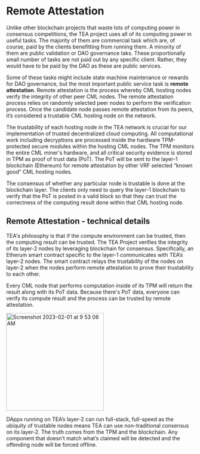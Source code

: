 # Remote Attestation

Unlike other blockchain projects that waste lots of computing power in consensus competitions, the TEA project uses all of its computing power in useful tasks. The majority of them are commercial task which are, of course, paid by the clients benefitting from running them. A minority of them are public validation or DAO governance taks. These proportionally small number of tasks are not paid out by any specific client. Rather, they would have to be paid by the DAO as these are public services.

Some of these tasks might include state machine maintenance or rewards for DAO governance, but the most important public service task is **remote attestation**. Remote attestation is the process whereby CML hosting nodes verify the integrity of other peer CML nodes. The remote attestation process relies on randomly selected peer nodes to perform the verification process. Once the candidate node passes remote attestation from its peers, it’s considered a trustable CML hosting node on the network.

The trustability of each hosting node in the TEA network is crucial for our implementation of trusted decentralized cloud computing. All computational work including decryptions are processed inside the hardware TPM-protected secure modules within the hosting CML nodes. The TPM monitors the entire CML miner's hardware, and all critical security evidence is stored in TPM as proof of trust data (PoT). The PoT will be sent to the layer-1 blockchain (Ethereum) for remote attestation by other VRF selected “known good” CML hosting nodes. 

The consensus of whether any particular node is trustable is done at the blockchain layer. The clients only need to query the layer-1 blockchain to verify that the PoT is posted in a valid block so that they can trust the correctness of the computing result done within that CML hosting node.

## Remote Attestation - technical details

TEA's philosophy is that if the compute environment can be trusted, then the computing result can be trusted. The TEA Project verifies the integrity of its layer-2 nodes by leveraging blockchain for consensus. Specifically, an Etherum smart contract specific to the layer-1 communicates with TEA’s layer-2 nodes. The smart contract relays the trustability of the nodes on layer-2 when the nodes perform remote attestation to prove their trustability to each other.

Every CML node that performs computation inside of its TPM will return the result along with its PoT data. Because there's PoT data, everyone can verify its compute result and the process can be trusted by remote attestation.

<img width="261" alt="Screenshot 2023-02-01 at 9 53 06 AM" src="https://user-images.githubusercontent.com/86096370/216123643-64f94630-7b16-4809-8138-c957c3e74010.png">

DApps running on TEA’s layer-2 can run full-stack, full-speed as the ubiquity of trustable nodes means TEA can use non-traditional consensus on its layer-2. The truth comes from the TPM and the blockchain. Any component that doesn’t match what’s claimed will be detected and the offending node will be forced offline.

